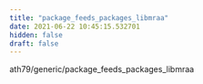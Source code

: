 ```yaml
---
title: "package_feeds_packages_libmraa"
date: 2021-06-22 10:45:15.532701
hidden: false
draft: false
---
```


ath79/generic/package_feeds_packages_libmraa

